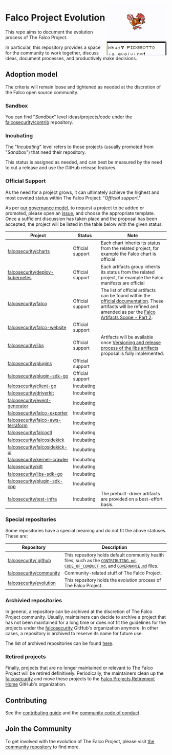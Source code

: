 
<p><img align="right" src="./img/pidgeotto.gif"/></p>
<p></p>

# Falco Project Evolution

This repo aims to document the evolution process of The Falco Project.

In particular, this repository provides a space for the community to work together, discuss ideas, document processes, and productively make decisions.

## Adoption model

The criteria will remain loose and tightened as needed at the discretion of the Falco open source community.

### Sandbox

You can find "*Sandbox*" level ideas/projects/code under the [falcosecurity/contrib](https://github.com/falcosecurity/contrib) repository.

### Incubating

The "*Incubating*" level refers to those projects (usually promoted from "*Sandbox*") that need their repository.

This status is assigned as needed, and can best be measured by the need to cut a release and use the GitHub release features.

### Official Support

As the need for a project grows, it can ultimately achieve the highest and most coveted status within The Falco Project: "*Official support*."


As per [our governance model](https://github.com/falcosecurity/.github/blob/master/GOVERNANCE.md#adding-new-projects-to-the-falcosecurity-github-organization), to request a project to be added or promoted, please open an [issue](https://github.com/falcosecurity/evolution/issues/new/choose), and choose the appropriate template. Once a sufficient discussion has taken place and the proposal has been accepted, the project will be listed in the table below with the given status.


| Project | Status | Note |
| --- | --- | --- |
| [falcosecurity/charts](https://github.com/falcosecurity/charts) | Official support | Each chart inherits its status from the related project, for example the Falco chart is official |
| [falcosecurity/deploy-kubernetes](https://github.com/falcosecurity/deploy-kubernetes) | Official support | Each artifacts group inherits its status from the related project, for example the Falco manifests are official |
| [falcosecurity/falco](https://github.com/falcosecurity/falco) | Official support | The list of official artifacts can be found within the [official documentation](https://falco.org/docs/download/). These artifacts will be refined and amended as per the [Falco Artifacts Scope - Part 2](https://github.com/falcosecurity/falco/blob/master/proposals/20200506-artifacts-scope-part-2.md).  |
| [falcosecurity/falco-website](https://github.com/falcosecurity/falco-website) | Official support | | 
| [falcosecurity/libs](https://github.com/falcosecurity/libs) | Official support | Artifacts will be available once [Versioning and release process of the libs artifacts](https://github.com/falcosecurity/libs/blob/master/proposals/20210524-versioning-and-release-of-the-libs-artifacts.md) proposal is fully implemented. |
| [falcosecurity/plugins](https://github.com/falcosecurity/plugins) | Official support | |
| [falcosecurity/plugin-sdk-go](https://github.com/falcosecurity/plugin-sdk-go) | Official support | |
| [falcosecurity/client-go](https://github.com/falcosecurity/client-go) | Incubating | |
| [falcosecurity/driverkit](https://github.com/falcosecurity/driverkit) | Incubating | |
| [falcosecurity/event-generator](https://github.com/falcosecurity/event-generator) | Incubating | |
| [falcosecurity/falco-exporter](https://github.com/falcosecurity/falco-exporter) | Incubating | |
| [falcosecurity/falco-aws-terraform](https://github.com/falcosecurity/falco-aws-terraform) | Incubating | |
| [falcosecurity/falcoctl](https://github.com/falcosecurity/falcoctl) | Incubating | |
| [falcosecurity/falcosidekick](https://github.com/falcosecurity/falcosidekick) | Incubating | |
| [falcosecurity/falcosidekick-ui](https://github.com/falcosecurity/falcosidekick-ui) | Incubating | |
| [falcosecurity/kernel-crawler](https://github.com/falcosecurity/kernel-crawler) | Incubating | |
| [falcosecurity/kilt](https://github.com/falcosecurity/kilt) | Incubating | |
| [falcosecurity/libs-sdk-go](https://github.com/falcosecurity/libs-sdk-go) | Incubating | |
| [falcosecurity/plugin-sdk-cpp](https://github.com/falcosecurity/plugin-sdk-cpp) | Incubating | |
| [falcosecurity/test-infra](https://github.com/falcosecurity/test-infra) | Incubating | The prebuilt-driver artifacts are provided on a best-effort basis. |

### Special repositories

Some repositories have a special meaning and do not fit the above statuses. These are:

| Repository | Description |
| --- | --- |
| [falcosecurity/.github](https://github.com/falcosecurity/.github) |  This repository holds default community health files, such as the [`CONTRIBUTING.md`](https://github.com/falcosecurity/.github/blob/master/CONTRIBUTING.md), [`CODE_OF_CONDUCT.md`](https://github.com/falcosecurity/.github/blob/master/CODE_OF_CONDUCT.md), and [`GOVERNANCE.md`](https://github.com/falcosecurity/.github/blob/master/GOVERNANCE.md) files.  |
| [falcosecurity/community](https://github.com/falcosecurity/community) |  Community-related stuff of The Falco Project.  |
| [falcosecurity/evolution](https://github.com/falcosecurity/evolution) |  This repository holds the evolution process of The Falco Project.  |

### Archivied repositories

In general, a repository can be archived at the discretion of The Falco Project community. Usually, maintainers can decide to archive a project that has not been maintained for a long time or does not fit the guidelines for the projects under the [falcosecurity](https://falcosecurity) GitHub's organization anymore. In other cases, a repository is archived to reserve its name for future use.

The list of archived repositories can be found [here](https://github.com/falcosecurity?q=&type=archived&language=&sort=name).

### Retired projects

Finally, projects that are no longer maintained or relevant to The Falco Project will be retired definitively. Periodically, the maintainers clean up the [falcosecurity](https://github.com/falcosecurity) and move these projects to the [Falco Projects Retirement Home](https://github.com/falcosecurity-retire) GitHub's organization.

## Contributing

See the [contributing guide](https://github.com/falcosecurity/.github/blob/master/CONTRIBUTING.md) and the [community code of conduct](https://github.com/falcosecurity/.github/blob/master/CODE_OF_CONDUCT.md).

## Join the Community

To get involved with the evolution of The Falco Project, please visit [the community repository](https://github.com/falcosecurity/community) to find more.
